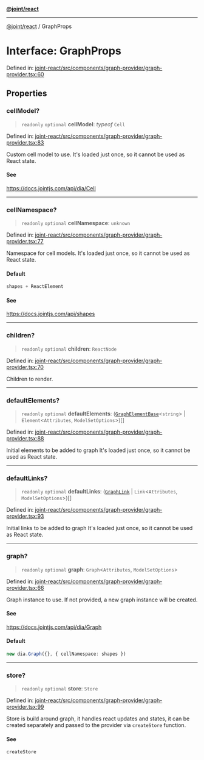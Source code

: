 [**@joint/react**](../README.md)

***

[@joint/react](../README.md) / GraphProps

# Interface: GraphProps

Defined in: [joint-react/src/components/graph-provider/graph-provider.tsx:60](https://github.com/samuelgja/joint/blob/main/packages/joint-react/src/components/graph-provider/graph-provider.tsx#L60)

## Properties

### cellModel?

> `readonly` `optional` **cellModel**: *typeof* `Cell`

Defined in: [joint-react/src/components/graph-provider/graph-provider.tsx:83](https://github.com/samuelgja/joint/blob/main/packages/joint-react/src/components/graph-provider/graph-provider.tsx#L83)

Custom cell model to use.
It's loaded just once, so it cannot be used as React state.

#### See

https://docs.jointjs.com/api/dia/Cell

***

### cellNamespace?

> `readonly` `optional` **cellNamespace**: `unknown`

Defined in: [joint-react/src/components/graph-provider/graph-provider.tsx:77](https://github.com/samuelgja/joint/blob/main/packages/joint-react/src/components/graph-provider/graph-provider.tsx#L77)

Namespace for cell models.
It's loaded just once, so it cannot be used as React state.

#### Default

```ts
shapes + ReactElement
```

#### See

https://docs.jointjs.com/api/shapes

***

### children?

> `readonly` `optional` **children**: `ReactNode`

Defined in: [joint-react/src/components/graph-provider/graph-provider.tsx:70](https://github.com/samuelgja/joint/blob/main/packages/joint-react/src/components/graph-provider/graph-provider.tsx#L70)

Children to render.

***

### defaultElements?

> `readonly` `optional` **defaultElements**: ([`GraphElementBase`](GraphElementBase.md)\<`string`\> \| `Element`\<`Attributes`, `ModelSetOptions`\>)[]

Defined in: [joint-react/src/components/graph-provider/graph-provider.tsx:88](https://github.com/samuelgja/joint/blob/main/packages/joint-react/src/components/graph-provider/graph-provider.tsx#L88)

Initial elements to be added to graph
It's loaded just once, so it cannot be used as React state.

***

### defaultLinks?

> `readonly` `optional` **defaultLinks**: ([`GraphLink`](GraphLink.md) \| `Link`\<`Attributes`, `ModelSetOptions`\>)[]

Defined in: [joint-react/src/components/graph-provider/graph-provider.tsx:93](https://github.com/samuelgja/joint/blob/main/packages/joint-react/src/components/graph-provider/graph-provider.tsx#L93)

Initial links to be added to graph
It's loaded just once, so it cannot be used as React state.

***

### graph?

> `readonly` `optional` **graph**: `Graph`\<`Attributes`, `ModelSetOptions`\>

Defined in: [joint-react/src/components/graph-provider/graph-provider.tsx:66](https://github.com/samuelgja/joint/blob/main/packages/joint-react/src/components/graph-provider/graph-provider.tsx#L66)

Graph instance to use. If not provided, a new graph instance will be created.

#### See

https://docs.jointjs.com/api/dia/Graph

#### Default

```ts
new dia.Graph({}, { cellNamespace: shapes })
```

***

### store?

> `readonly` `optional` **store**: `Store`

Defined in: [joint-react/src/components/graph-provider/graph-provider.tsx:99](https://github.com/samuelgja/joint/blob/main/packages/joint-react/src/components/graph-provider/graph-provider.tsx#L99)

Store is build around graph, it handles react updates and states, it can be created separately and passed to the provider via `createStore` function.

#### See

`createStore`
